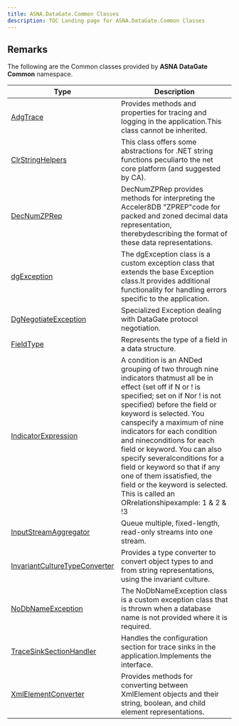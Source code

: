 ```yaml
---
title: ASNA.DataGate.Common Classes
description: TOC Landing page for ASNA.DataGate.Common Classes
---
```


## Remarks

The following are the Common classes provided by **ASNA DataGate Common** namespace.

| Type | Description |
| --- | --- |
| [AdgTrace](/reference/datagate/datagate-common/adg-trace.html) | Provides methods and properties for tracing and logging in the application.This class cannot be inherited. |
| [ClrStringHelpers](/reference/datagate/datagate-common/clr-string-helpers.html) | This class offers some abstractions for .NET string functions peculiarto the net core platform (and suggested by CA). |
| [DecNumZPRep](/reference/datagate/datagate-common/dec-num-zp-rep.html) | DecNumZPRep provides methods for interpreting the Acceler8DB "ZPREP"code for packed and zoned decimal data representation, therebydescribing the format of these data representations. |
| [dgException](/reference/datagate/datagate-common/dg-exception.html) | The dgException class is a custom exception class that extends the base Exception class.It provides additional functionality for handling errors specific to the application. |
| [DgNegotiateException](/reference/datagate/datagate-common/dg-negotiate-exception.html) | Specialized Exception dealing with DataGate protocol negotiation. |
| [FieldType](/reference/datagate/datagate-common/field-type.html) | Represents the type of a field in a data structure. |
| [IndicatorExpression](/reference/datagate/datagate-common/indicator-expression.html) | A condition is an ANDed grouping of two through nine indicators thatmust all be in effect (set off if N or ! is specified; set on if Nor ! is not specified) before the field or keyword is selected. You canspecify a maximum of nine indicators for each condition and nineconditions for each field or keyword. You can also specify severalconditions for a field or keyword so that if any one of them issatisfied, the field or the keyword is selected. This is called an ORrelationshipexample: 1 & 2 & !3 | 44 & 55 | 60 |
| [InputStreamAggregator](/reference/datagate/datagate-common/input-stream-aggregator.html) | Queue multiple, fixed-length, read-only streams into one stream. |
| [InvariantCultureTypeConverter](/reference/datagate/datagate-common/invariant-culture-type-converter.html) | Provides a type converter to convert object types to and from string representations, using the invariant culture. |
| [NoDbNameException](/reference/datagate/datagate-common/no-db-name-exception.html) | The NoDbNameException class is a custom exception class that is thrown when a database name is not provided where it is required. |
| [TraceSinkSectionHandler](/reference/datagate/datagate-common/trace-sink-section-handler.html) | Handles the configuration section for trace sinks in the application.Implements the  interface. |
| [XmlElementConverter](/reference/datagate/datagate-common/xml-element-converter.html) | Provides methods for converting between XmlElement objects and their string, boolean, and child element representations. |
